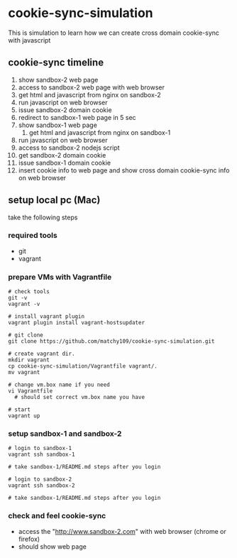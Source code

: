 # cookie-sync-simulation
This is simulation to learn how we can create cross domain cookie-sync with javascript

## cookie-sync timeline
1. show sandbox-2 web page
 1. access to sandbox-2 web page with web browser
 2. get html and javascript from nginx on sandbox-2
2. run javascript on web browser
 1. issue sandbox-2 domain cookie
 2. redirect to sandbox-1 web page in 5 sec
3. show sandbox-1 web page
   1. get html and javascript from nginx on sandbox-1
4. run javascript on web browser
 1. access to sandbox-2 nodejs script
 2. get sandbox-2 domain cookie
 3. issue sandbox-1 domain cookie
 4. insert cookie info to web page and show cross domain cookie-sync info on web browser

## setup local pc (Mac)
take the following steps

### required tools
* git
* vagrant

### prepare VMs with Vagrantfile
```
# check tools
git -v
vagrant -v

# install vagrant plugin
vagrant plugin install vagrant-hostsupdater

# git clone
git clone https://github.com/matchy109/cookie-sync-simulation.git

# create vagrant dir.
mkdir vagrant
cp cookie-sync-simulation/Vagrantfile vagrant/.
mv vagrant

# change vm.box name if you need
vi Vagrantfile
  # should set correct vm.box name you have

# start
vagrant up
```

### setup sandbox-1 and sandbox-2
```
# login to sandbox-1
vagrant ssh sandbox-1

# take sandbox-1/README.md steps after you login

# login to sandbox-2
vagrant ssh sandbox-2

# take sandbox-1/README.md steps after you login
```

### check and feel cookie-sync
* access the "http://www.sandbox-2.com" with web browser (chrome or firefox)
 * should show web page
